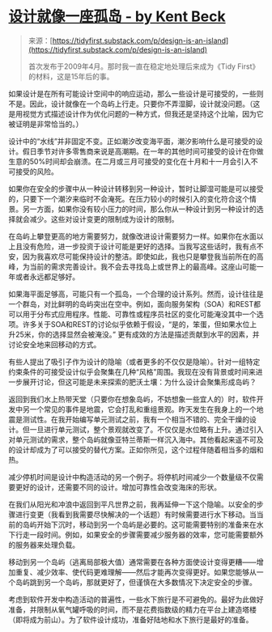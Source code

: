 <!--yml

category: 未分类

date: 2024-05-29 12:31:27

-->

# [设计就像一座孤岛 - by Kent Beck](https://tidyfirst.substack.com/p/design-is-an-island)

> 来源：[https://tidyfirst.substack.com/p/design-is-an-island](https://tidyfirst.substack.com/p/design-is-an-island)
> 
> 首次发布于2009年4月。那时我一直在稳定地处理后来成为《Tidy First》的材料，这是15年后的事。

如果设计是在所有可能设计空间中的响应运动，那么一些设计是可接受的，一些则不是。因此，设计就像在一个岛屿上行走。只要你不弄湿脚，设计就没问题。（这是用视觉方式描述设计作为优化问题的一种方式，但我还是坚持这个比喻，因为它被证明是非常恰当的。）

设计中的“水线”并非固定不变。正如潮汐改变海平面，潮汐影响什么是可接受的设计。假日季节对许多零售商来说是高潮期。在一年的其他时间可接受的设计在你做生意的50%时间却会崩溃。在二月或三月可接受的变化在十月和十一月会引入不可接受的风险。

如果你在安全的步骤中从一种设计转移到另一种设计，暂时让脚湿可能是可以接受的，只要下一个潮汐来临时不会淹死。在压力较小的时候引入的变化符合这个情景。另一方面，如果你没有较小压力的时间，那么你从一种设计到另一种设计的选择就会减少。这些对设计变更的限制成为设计的限制。

在岛屿上攀登更高的地方需要努力，就像改进设计需要努力一样。如果你在水面以上且没有危险，进一步投资于设计可能是更好的选择。当我写这些话时，我有点不安，因为我喜欢尽可能保持设计的整洁。即使如此，我也只是攀登我当前所在的高峰，为当前的需求完善设计。我不会去寻找岛上或世界上的最高峰。这座山可能一年或者永远都足够好。

如果海平面足够高，可能只有一个孤岛，一个合理的设计系列。然而，设计往往是一个群岛，对比鲜明的岛屿突出在空中。例如，面向服务架构（SOA）和REST都可以用于分布式应用程序。性能、可靠性或程序员社区的变化可能淹没其中一个选项。许多关于SOA和REST的讨论似乎依赖于假设，“是的，笨蛋，但如果水位上升25米，你的选择显然会被淹没。” 更有成效的方法是描述贡献到水平的因素，并讨论安全地来回移动的方式。

有些人提出了吸引子作为设计的隐喻（或者更多的不仅仅是隐喻）。针对一组特定约束条件的可接受设计似乎会聚集在几种“风格”周围。我现在没有背景或时间来进一步展开讨论，但这可能是未来探索的肥沃土壤：为什么设计会聚集形成岛屿？

返回到我们水上热带天堂（只要你在想象岛屿，不妨想象一些宜人的）时，软件开发中另一个常见的事件是地震，它会打乱和重组景观。昨天发生在我身上的一个地震是测试性。在我开始编写单元测试之前，我有一个相当不错的、完全干燥的设计。但一旦进行单元测试，整个景观就改变了。不仅仅是水位略有上升。通过引入对单元测试的需求，整个岛屿就像亚特兰蒂斯一样沉入海中。其他看起来遥不可及的设计却成为了可以接受的替代方案。正如你所见，这个过程伴随着相当多的烟和热。

减少停机时间是设计中构造活动的另一个例子。将停机时间减少一个数量级不仅需要更好的设计，还需要不同的设计。增加可靠性会改变海床的形状。

在我们从阳光和冲浪中返回到平凡世界之前，我再延伸一下这个隐喻。以安全的步骤进行变更（我看到我需要尽快解决的一个话题）有时候需要进行水下移动。当当前的岛屿开始下沉时，移动到另一个岛屿是必要的。这可能需要特别的准备来在水下行走一段时间。例如，如果安全的步骤需要减少服务器的效率，您可能需要额外的服务器来处理负载。

移动到另一个岛屿（逃离局部极大值）通常需要在各种方面使设计变得更糟——增加重复、减少效率、使代码更难理解——然后才能再次变得更好。如果您能够从一个岛屿跳到另一个岛屿，那就更好了，但谨慎在大多数情况下决定安全的步骤。

考虑到软件开发中构造活动的普遍性，一些水下旅行是不可避免的。最好为此做好准备，并限制从氧气罐呼吸的时间，而不是花费指数级的精力在平台上建造塔楼（即将成为前山）。为了软件设计成功，准备好陆地和水下旅行是最好的准备。
